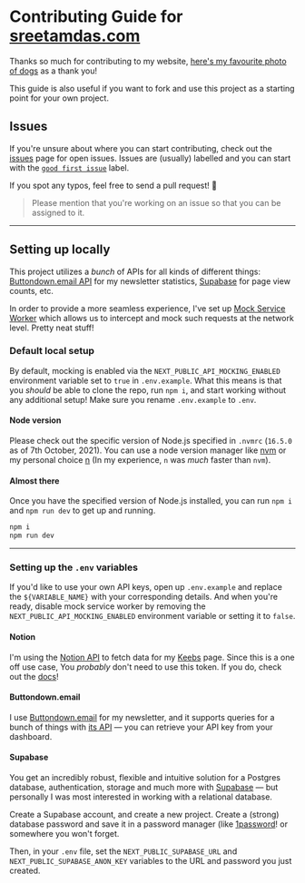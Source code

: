 # Contributing Guide for [sreetamdas.com](https://sreetamdas.com)

Thanks so much for contributing to my website, [here's my favourite photo of dogs](https://www.theguardian.com/lifeandstyle/gallery/2018/jul/18/dog-photographer-of-the-year-2018-in-pictures#img-2) as a thank you!

This guide is also useful if you want to fork and use this project as a starting point for your own project.

## Issues

If you're unsure about where you can start contributing, check out the [issues](/../../issues) page for open issues. Issues are (usually) labelled and you can start with the [`good first issue`](https://github.com/sreetamdas/sreetamdas.com/issues?q=is%3Aissue+is%3Aopen+label%3A%22good+first+issue%22) label.

If you spot any typos, feel free to send a pull request! 🙂

> Please mention that you're working on an issue so that you can be assigned to it.

---

## Setting up locally

This project utilizes a _bunch_ of APIs for all kinds of different things: [Buttondown.email API](https://api.buttondown.email) for my newsletter statistics, [Supabase](https://supabase.io) for page view counts, etc.

In order to provide a more seamless experience, I've set up [Mock Service Worker](https://mswjs.io) which allows us to intercept and mock such requests at the network level. Pretty neat stuff!

### Default local setup

By default, mocking is enabled via the `NEXT_PUBLIC_API_MOCKING_ENABLED` environment variable set to `true` in `.env.example`. What this means is that you _should_ be able to clone the repo, run `npm i`, and start working without any additional setup! Make sure you rename `.env.example` to `.env`.

#### Node version

Please check out the specific version of Node.js specified in `.nvmrc` (`16.5.0` as of 7th October, 2021). You can use a node version manager like [nvm](https://github.com/nvm-sh/nvm) or my personal choice [n](https://github.com/tj/n) (In my experience, `n` was _much_ faster than `nvm`).

#### Almost there

Once you have the specified version of Node.js installed, you can run `npm i` and `npm run dev` to get up and running.

```sh
npm i
npm run dev
```

---

### Setting up the `.env` variables

If you'd like to use your own API keys, open up `.env.example` and replace the `${VARIABLE_NAME}` with your corresponding details. And when you're ready, disable mock service worker by removing the `NEXT_PUBLIC_API_MOCKING_ENABLED` environment variable or setting it to `false`.

#### Notion

I'm using the [Notion API](https://developers.notion.com) to fetch data for my [Keebs](https://sreetamdas.com/keebs) page. Since this is a one off use case, You _probably_ don't need to use this token. If you do, check out the [docs](https://developers.notion.com/docs/getting-started)!

#### Buttondown.email

I use [Buttondown.email](https://buttondown.email) for my newsletter, and it supports queries for a bunch of things with [its API](https://api.buttondown.email) — you can retrieve your API key from your dashboard.

#### Supabase

You get an incredibly robust, flexible and intuitive solution for a Postgres database, authentication, storage and much more with [Supabase](https://supabase.io) — but personally I was most interested in working with a relational database.

Create a Supabase account, and create a new project. Create a (strong) database password and save it in a password manager (like [1password](https://1password.com)! or somewhere you won't forget.

Then, in your `.env` file, set the `NEXT_PUBLIC_SUPABASE_URL` and `NEXT_PUBLIC_SUPABASE_ANON_KEY` variables to the URL and password you just created.

